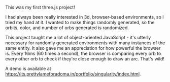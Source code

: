This was my first three.js project! 

I had always been really interested in 3d, browser-based environments, so I tried my hand at it. I wanted to make things randomly generated, so the orbits, color, and number of orbs generated is randomized.

This project taught me a lot of object-oriented JavaScript - it's utterly necessary for randomly generated environments with many instances of the same entity. It also gave me an appreciation for how powerful the browser is. Every 16ms (60 times a second), the browser is comparing every orb to every other orb to check if they're close enough to draw an arc. That's wild!

A demo is available at https://its.prettylameforadoma.in/portfolio/singularity/index.html.
